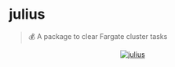 # julius

> :moneybag: A package to clear Fargate cluster tasks

<p align="center">
  <a href="https://github.com/pagarme/julius">
    <img src="https://user-images.githubusercontent.com/15306309/44603162-38965f00-a7b8-11e8-931d-2f12bb9015da.gif" alt="julius" >
  </a>
</p>

